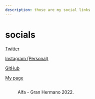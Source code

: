 ```yaml
---
description: those are my social links
---
```


# socials

[Twitter](https://twitter.com/notucken)

[Instagram (Personal)](https://instagram.com/elpibemuso)

[GitHub](https://github.com/notlucken)

[My page](https://notlucken.github.io/)

<figure><img src="../.gitbook/assets/Sin título (1).png" alt=""><figcaption><p>Alfa - Gran Hermano 2022.</p></figcaption></figure>
